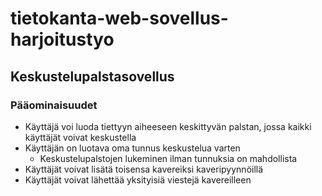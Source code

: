 # tietokanta-web-sovellus-harjoitustyo
## Keskustelupalstasovellus

### Pääominaisuudet
- Käyttäjä voi luoda tiettyyn aiheeseen keskittyvän palstan, jossa kaikki käyttäjät voivat keskustella
- Käyttäjän on luotava oma tunnus keskustelua varten
    - Keskustelupalstojen lukeminen ilman tunnuksia on mahdollista
- Käyttäjät voivat lisätä toisensa kavereiksi kaveripyynnöillä
- Käyttäjät voivat lähettää yksityisiä viestejä kavereilleen
